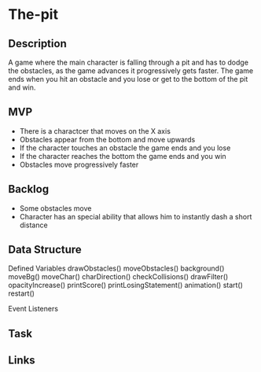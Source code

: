 # The-pit

## Description
A game where the main character is falling through a pit and has to dodge the obstacles, as the game advances it progressively gets faster. The game ends when you hit an obstacle and you lose or get to the bottom of the pit and win. 

## MVP
* There is a charactcer that moves on the X axis
* Obstacles appear from the bottom and move upwards
* If the character touches an obstacle the game ends and you lose
* If the character reaches the bottom the game ends and you win
* Obstacles move progressively faster

## Backlog
* Some obstacles move
* Character has an special ability that allows him to instantly dash a short distance

## Data Structure
Defined Variables
drawObstacles()
moveObstacles()
background()
moveBg()
moveChar()
charDirection()
checkCollisions()
drawFilter()
opacityIncrease()
printScore()
printLosingStatement()
animation()
start()
restart()

Event Listeners

## Task

## Links
